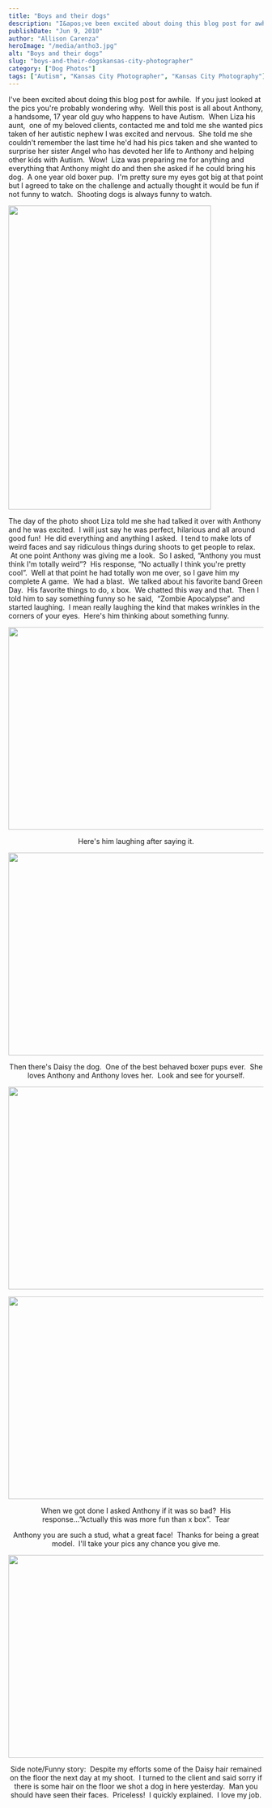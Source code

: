 ```yaml
---
title: "Boys and their dogs"
description: "I&apos;ve been excited about doing this blog post for awhile.  If you just looked at the pics you&apos;re probably wondering "
publishDate: "Jun 9, 2010"
author: "Allison Carenza"
heroImage: "/media/antho3.jpg"
alt: "Boys and their dogs"
slug: "boys-and-their-dogskansas-city-photographer"
category: ["Dog Photos"]
tags: ["Autism", "Kansas City Photographer", "Kansas City Photography"]
---
```


<p>I&apos;ve been excited about doing this blog post for awhile.  If you just looked at the pics you&apos;re probably wondering why.  Well this post is all about Anthony, a handsome, 17 year old guy who happens to have Autism.  When Liza his aunt,  one of my beloved clients, contacted me and told me she wanted pics taken of her autistic nephew I was excited and nervous.  She told me she couldn&apos;t remember the last time he&apos;d had his pics taken and she wanted to surprise her sister Angel who has devoted her life to Anthony and helping other kids with Autism.  Wow!  Liza was preparing me for anything and everything that Anthony might do and then she asked if he could bring his dog.  A one year old boxer pup.  I&apos;m pretty sure my eyes got big at that point but I agreed to take on the challenge and actually thought it would be fun if not funny to watch.  Shooting dogs is always funny to watch.</p>
<p><img class="aligncenter size-full wp-image-882" title="antho3" src="/media/antho3.jpg" alt="" width="400" height="600"   /></p>
<p>The day of the photo shoot Liza told me she had talked it over with Anthony and he was excited.  I will just say he was perfect, hilarious and all around good fun!  He did everything and anything I asked.  I tend to make lots of weird faces and say ridiculous things during shoots to get people to relax.  At one point Anthony was giving me a look.  So I asked, &#8220;Anthony you must think I&apos;m totally weird&#8221;?  His response, &#8220;No actually I think you&apos;re pretty cool&#8221;.  Well at that point he had totally won me over, so I gave him my complete A game.  We had a blast.  We talked about his favorite band Green Day.  His favorite things to do, x box.  We chatted this way and that.  Then I told him to say something funny so he said,  &#8220;Zombie Apocalypse&#8221; and started laughing.  I mean really laughing the kind that makes wrinkles in the corners of your eyes.  Here&apos;s him thinking about something funny.</p>
<p style="text-align: center;"><img class="aligncenter size-full wp-image-880" title="antho1" src="/media/antho1.jpg" alt="" width="601" height="400"   /></p>
<p style="text-align: center;">Here&apos;s him laughing after saying it.</p>
<p style="text-align: center;"><img class="aligncenter size-full wp-image-883" title="antho4" src="/media/antho4.jpg" alt="" width="600" height="400"   /></p>
<p style="text-align: center;">Then there&apos;s Daisy the dog.  One of the best behaved boxer pups ever.  She loves Anthony and Anthony loves her.  Look and see for yourself.</p>
<p style="text-align: center;"><img class="aligncenter size-full wp-image-884" title="antho5" src="/media/antho5.jpg" alt="" width="600" height="400"   /></p>
<p style="text-align: center;">
<p style="text-align: center;"><img class="aligncenter size-full wp-image-881" title="antho2" src="/media/antho2.jpg" alt="" width="600" height="400"   /></p>
<p style="text-align: center;">When we got done I asked Anthony if it was so bad?  His response...&#8221;Actually this was more fun than x box&#8221;.  Tear</p>
<p style="text-align: center;">Anthony you are such a stud, what a great face!  Thanks for being a great model.  I&apos;ll take your pics any chance you give me.</p>
<p style="text-align: center;"><img class="aligncenter size-full wp-image-885" title="antho6" src="/media/antho6.jpg" alt="" width="601" height="400"   /></p>
<p style="text-align: center;">Side note/Funny story:  Despite my efforts some of the Daisy hair remained on the floor the next day at my shoot.  I turned to the client and said sorry if there is some hair on the floor we shot a dog in here yesterday.  Man you should have seen their faces.  Priceless!  I quickly explained.  I love my job.</p>
